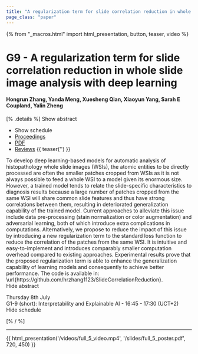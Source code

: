 ```yaml
---
title: "A regularization term for slide correlation reduction in whole slide image analysis with deep learning"
page_class: "paper"
---
```


{% from "_macros.html" import html_presentation, button, teaser, video %}

# G9 - A regularization term for slide correlation reduction in whole slide image analysis with deep learning

#### Hongrun Zhang, Yanda Meng, Xuesheng Qian, Xiaoyun Yang, Sarah E Coupland, Yalin Zheng

[% .details %]
<a class="toggle_visibility" data-selector=".abstract" data-level="3">Show abstract</a>
- <a class="toggle_visibility" data-selector=".schedule" data-level="3">Show schedule</a>
- <a href="">Proceedings</a>
- <a href="https://openreview.net/pdf?id=2vCFIoWDS6E">PDF</a>
- <a href="https://openreview.net/forum?id=2vCFIoWDS6E">Reviews</a>
{{ teaser('') }}

<p>
    <span class="abstract">
        To develop deep learning-based models for automatic analysis of histopathology whole slide images (WSIs), the atomic entities to be directly processed are often the smaller patches cropped from WSIs as it is not always possible to feed a whole WSI to a model given its enormous size. However, a trained model tends to relate the slide-specific characteristics to diagnosis results because a large number of patches cropped from the same WSI will  share common slide features and thus have strong correlations between them, resulting in deteriorated generalization capability of the trained model. Current approaches to alleviate this issue include data pre-processing (stain normalization or color augmentation) and adversarial learning, both of which introduce extra complications in computations. Alternatively, we propose to reduce the impact of this issue by introducing a new regularization term to the standard loss function to reduce the correlation of the patches from the same WSI. It is intuitive and easy-to-implement and introduces comparably smaller  computation overhead compared to existing approaches. Experimental results prove that the proposed regularization term is able to enhance the generalization capability of learning models and consequently to achieve better performance. The code is available in:  \url{https://github.com/hrzhang1123/SlideCorrelationReduction}.
        <br>
        <span class="actions"><a class="toggle_visibility" data-level="2">Hide abstract</a></span>
    </span>
</p>

<p>
    <span class="schedule">
         Thursday 8th July<br>G1-9 (short): Interpretability and Explainable AI - 16:45 - 17:30 (UCT+2)
        <br>
        <span class="actions"><a class="toggle_visibility" data-level="2">Hide schedule</a></span>
    </span>
</p>

[% / %]


---

{{ html_presentation('/videos/full_5_video.mp4', '/slides/full_5_poster.pdf', 720, 450) }}